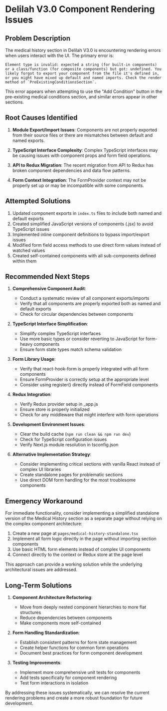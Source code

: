 # Delilah V3.0 Component Rendering Issues

## Problem Description

The medical history section in Delilah V3.0 is encountering rendering errors when users interact with the UI. The primary error is:

```
Element type is invalid: expected a string (for built-in components) or a class/function (for composite components) but got: undefined. You likely forgot to export your component from the file it's defined in, or you might have mixed up default and named imports. Check the render method of `PreExistingConditionsSection`.
```

This error appears when attempting to use the "Add Condition" button in the pre-existing medical conditions section, and similar errors appear in other sections.

## Root Causes Identified

1. **Module Export/Import Issues**: Components are not properly exported from their source files or there are mismatches between default and named exports.

2. **TypeScript Interface Complexity**: Complex TypeScript interfaces may be causing issues with component props and form field operations.

3. **API to Redux Migration**: The recent migration from API to Redux has broken component dependencies and data flow patterns.

4. **Form Context Integration**: The FormProvider context may not be properly set up or may be incompatible with some components.

## Attempted Solutions

1. Updated component exports in `index.ts` files to include both named and default exports
2. Created simplified JavaScript versions of components (.jsx) to avoid TypeScript issues
3. Implemented inline component definitions to bypass import/export issues
4. Modified form field access methods to use direct form values instead of watched values
5. Created self-contained components with all sub-components defined within them

## Recommended Next Steps

1. **Comprehensive Component Audit**:
   - Conduct a systematic review of all component exports/imports
   - Verify that all components are properly exported both as named and default exports
   - Check for circular dependencies between components

2. **TypeScript Interface Simplification**:
   - Simplify complex TypeScript interfaces
   - Use more basic types or consider reverting to JavaScript for form-heavy components
   - Ensure form state types match schema validation

3. **Form Library Usage**:
   - Verify that react-hook-form is properly integrated with all form components
   - Ensure FormProvider is correctly setup at the appropriate level
   - Consider using register() directly instead of FormField components

4. **Redux Integration**:
   - Verify Redux provider setup in _app.js
   - Ensure store is properly initialized
   - Check for any middleware that might interfere with form operations

5. **Development Environment Issues**:
   - Clear the build cache (`npm run clean && npm run dev`)
   - Check for TypeScript configuration issues
   - Verify Next.js module resolution in tsconfig.json

6. **Alternative Implementation Strategy**:
   - Consider implementing critical sections with vanilla React instead of complex UI libraries
   - Create standalone pages for problematic sections
   - Use direct DOM form handling for the most troublesome components

## Emergency Workaround

For immediate functionality, consider implementing a simplified standalone version of the Medical History section as a separate page without relying on the complex component architecture:

1. Create a new page at `pages/medical-history-standalone.tsx`
2. Implement all form logic directly in the page without importing section components
3. Use basic HTML form elements instead of complex UI components
4. Connect directly to the context or Redux store at the page level

This approach can provide a working solution while the underlying architectural issues are addressed.

## Long-Term Solutions

1. **Component Architecture Refactoring**:
   - Move from deeply nested component hierarchies to more flat structures
   - Reduce dependencies between components
   - Make components more self-contained

2. **Form Handling Standardization**:
   - Establish consistent patterns for form state management
   - Create helper functions for common form operations
   - Document best practices for form component development

3. **Testing Improvements**:
   - Implement more comprehensive unit tests for components
   - Add tests specifically for component rendering
   - Test form interactions in isolation

By addressing these issues systematically, we can resolve the current rendering problems and create a more robust foundation for future development.
